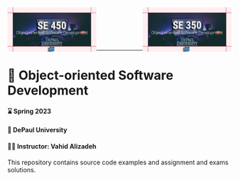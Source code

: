 <img align="left" src="/SE450-Github.png" width="200"/>

<img align="right" src="/SE350-Github.png" width="200"/>


<br/><br/>
<br/><br/>

---

# :closed_book:	 Object-oriented Software Development
#### :hourglass:	Spring 2023 
#### :school: DePaul University
#### :man_teacher: Instructor: Vahid Alizadeh

This repository contains source code examples and assignment and exams solutions.

